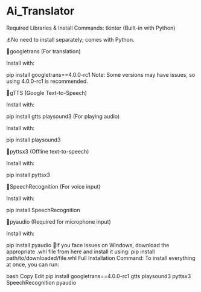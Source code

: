 # Ai_Translator

Required Libraries & Install Commands:
tkinter (Built-in with Python)

⚓No need to install separately; comes with Python.

🧨googletrans (For translation)

Install with:


pip install googletrans==4.0.0-rc1
Note: Some versions may have issues, so using 4.0.0-rc1 is recommended.

🧨gTTS (Google Text-to-Speech)

Install with:


pip install gtts
playsound3 (For playing audio)

Install with:


pip install playsound3

🧨pyttsx3 (Offline text-to-speech)

Install with:


pip install pyttsx3

🧨SpeechRecognition (For voice input)

Install with:

pip install SpeechRecognition

🧨pyaudio (Required for microphone input)

Install with:

pip install pyaudio
🧨If you face issues on Windows, download the appropriate .whl file from here and install it using:
pip install path/to/downloaded/file.whl
Full Installation Command:
To install everything at once, you can run:

bash
Copy
Edit
pip install googletrans==4.0.0-rc1 gtts playsound3 pyttsx3 SpeechRecognition pyaudio

